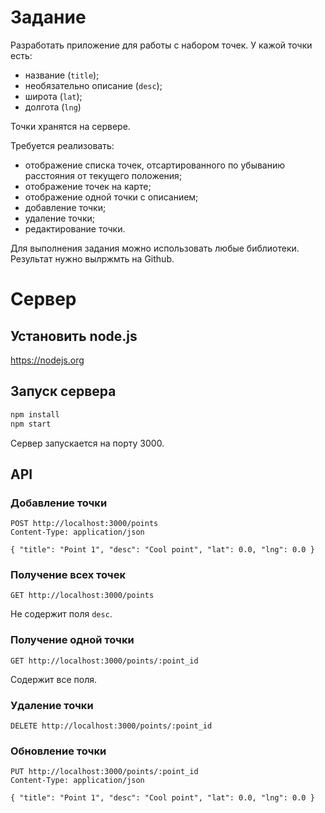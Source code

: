 # Задание

Разработать приложение для работы с набором точек. У кажой точки есть:

 - название (`title`);
 - необязательно описание (`desc`);
 - широта (`lat`);
 - долгота (`lng`)

Точки хранятся на сервере.

Требуется реализовать:

  - отображение списка точек, отсартированного по убыванию расстояния
    от текущего положения;
  - отображение точек на карте;
  - отображение одной точки с описанием;
  - добавление точки;
  - удаление точки;
  - редактирование точки.

Для выполнения задания можно использовать любые библиотеки.
Результат нужно вылржмть на Github.

# Сервер
## Установить node.js

https://nodejs.org

## Запуск сервера

```bash
npm install
npm start
```

Сервер запускается на порту 3000.

## API
### Добавление точки

```
POST http://localhost:3000/points
Content-Type: application/json

{ "title": "Point 1", "desc": "Cool point", "lat": 0.0, "lng": 0.0 }
```

### Получение всех точек

```
GET http://localhost:3000/points
```

Не содержит поля `desc`.

### Получение одной точки

```
GET http://localhost:3000/points/:point_id
```

Содержит все поля.

### Удаление точки

```
DELETE http://localhost:3000/points/:point_id
```

### Обновление точки

```
PUT http://localhost:3000/points/:point_id
Content-Type: application/json

{ "title": "Point 1", "desc": "Cool point", "lat": 0.0, "lng": 0.0 }
```

